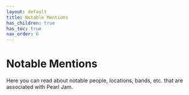 ```yaml
---
layout: default
title: Notable Mentions
has_children: true
has_toc: true
nav_order: 6
---
```

# Notable Mentions

Here you can read about notable people, locations, bands, etc. that are associated with Pearl Jam.
